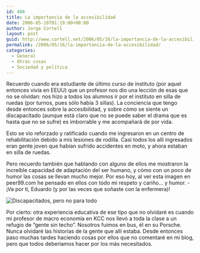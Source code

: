 ```yaml
---
id: 486
title: La importancia de la accesibilidad
date: 2006-05-16T01:19:00+00:00
author: Jorge Cortell
layout: post
guid: http://www.cortell.net/2006/05/16/la-importancia-de-la-accesibilidad/
permalink: /2006/05/16/la-importancia-de-la-accesibilidad/
categories:
  - General
  - Otras cosas
  - Sociedad y polí­tica
---
```

Recuerdo cuando era estudiante de último curso de instituto (por aquel entonces viví­a en EEUU) que un profesor nos dio una lección de esas que no se olvidan: nos hizo a todos los alumnos ir por el instituto en silla de ruedas (por turnos, pues sólo habí­a 3 sillas). La conciencia que tengo desde entonces sobre la accesibilidad, y sobre cómo se siente un discapacitado (aunque está claro que no se puede saber el drama que es hasta que no se sufre) es imborrable y me acompañará de por vida.

Esto se vio reforzado y ratificado cuando me ingresaron en un centro de rehabilitación debido a mis lesiones de rodilla. Casi todos los allí­ ingresados eran gente joven que habí­an sufrido accidentes en moto, y ahora estaban en silla de ruedas.

Pero recuerdo también que hablando con alguno de ellos me mostraron la increí­ble capacidad de adaptación del ser humano, y cómo con un poco de humor las cosas se llevan mucho mejor. Por eso hoy, al ver esta imagen en peer99.com he pensado en ellos con todo mi respeto y cariño&#8230; y humor. -¡Va por tí­, Eduardo (y por las veces que soñaste con la enfermera)!

![Discapacitados, pero no para todo](http://www.peer99.com/peer99W/data/design/P143/P143-s.jpg "Discapacitados, pero no para todo")

Por cierto: otra experiencia educativa de ese tipo que no olvidaré es cuando mi profesor de macro economí­a en KCC nos llevó a toda la clase a un refugio de &#8220;gente sin techo&#8221;. Nosotros fuimos en bus, él en su Porsche. Nunca olvidaré las historias de la gente que allí­ estaba. Desde entonces paso muchas tardes haciendo cosas por ellos que no comentaré en mi blog, pero que todos deberí­amos hacer por los más necesitados.